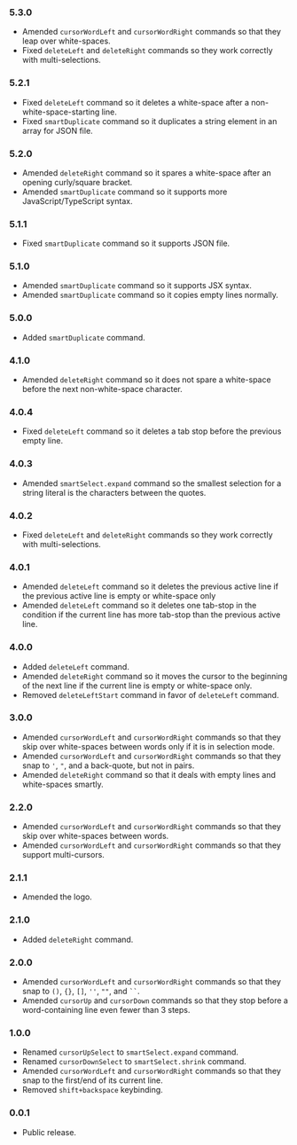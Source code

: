 ### 5.3.0
- Amended `cursorWordLeft` and `cursorWordRight` commands so that they leap over white-spaces.
- Fixed `deleteLeft` and `deleteRight` commands so they work correctly with multi-selections.

### 5.2.1
- Fixed `deleteLeft` command so it deletes a white-space after a non-white-space-starting line.
- Fixed `smartDuplicate` command so it duplicates a string element in an array for JSON file.

### 5.2.0
- Amended `deleteRight` command so it spares a white-space after an opening curly/square bracket.
- Amended `smartDuplicate` command so it supports more JavaScript/TypeScript syntax.

### 5.1.1
- Fixed `smartDuplicate` command so it supports JSON file.

### 5.1.0
- Amended `smartDuplicate` command so it supports JSX syntax.
- Amended `smartDuplicate` command so it copies empty lines normally.

### 5.0.0
- Added `smartDuplicate` command.

### 4.1.0
- Amended `deleteRight` command so it does not spare a white-space before the next non-white-space character.

### 4.0.4
- Fixed `deleteLeft` command so it deletes a tab stop before the previous empty line.

### 4.0.3
- Amended `smartSelect.expand` command so the smallest selection for a string literal is the characters between the quotes.

### 4.0.2
- Fixed `deleteLeft` and `deleteRight` commands so they work correctly with multi-selections.

### 4.0.1
- Amended `deleteLeft` command so it deletes the previous active line if the previous active line is empty or white-space only
- Amended `deleteLeft` command so it deletes one tab-stop in the condition if the current line has more tab-stop than the previous active line.

### 4.0.0
- Added `deleteLeft` command.
- Amended `deleteRight` command so it moves the cursor to the beginning of the next line if the current line is empty or white-space only.
- Removed `deleteLeftStart` command in favor of `deleteLeft` command.

### 3.0.0
- Amended `cursorWordLeft` and `cursorWordRight` commands so that they skip over white-spaces between words only if it is in selection mode.
- Amended `cursorWordLeft` and `cursorWordRight` commands so that they snap to `'`, `"`, and a back-quote, but not in pairs.
- Amended `deleteRight` command so that it deals with empty lines and white-spaces smartly.

### 2.2.0
- Amended `cursorWordLeft` and `cursorWordRight` commands so that they skip over white-spaces between words.
- Amended `cursorWordLeft` and `cursorWordRight` commands so that they support multi-cursors.

### 2.1.1
- Amended the logo.

### 2.1.0
- Added `deleteRight` command.

### 2.0.0
- Amended `cursorWordLeft` and `cursorWordRight` commands so that they snap to `()`, `{}`, `[]`, `''`, `""`, and ` `` `.
- Amended `cursorUp` and `cursorDown` commands so that they stop before a word-containing line even fewer than 3 steps.

### 1.0.0
- Renamed `cursorUpSelect` to `smartSelect.expand` command.
- Renamed `cursorDownSelect` to `smartSelect.shrink` command.
- Amended `cursorWordLeft` and `cursorWordRight` commands so that they snap to the first/end of its current line.
- Removed `shift+backspace` keybinding.

### 0.0.1
- Public release.
